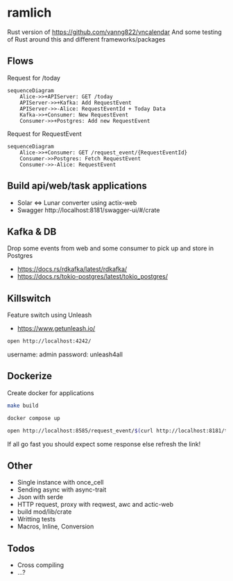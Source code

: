 # ramlich
Rust version of https://github.com/vanng822/vncalendar
And some testing of Rust around this and different frameworks/packages

## Flows
Request for /today

```mermaid
sequenceDiagram
    Alice->>+APIServer: GET /today
    APIServer->>+Kafka: Add RequestEvent
    APIServer->>-Alice: RequestEventId + Today Data
    Kafka->>+Consumer: New RequestEvent
    Consumer->>+Postgres: Add new RequestEvent
```

Request for RequestEvent

```mermaid
sequenceDiagram
    Alice->>+Consumer: GET /request_event/{RequestEventId}
    Consumer->>Postgres: Fetch RequestEvent
    Consumer->>-Alice: RequestEvent
```

## Build api/web/task applications
- Solar <=> Lunar converter using actix-web
- Swagger http://localhost:8181/swagger-ui/#/crate

## Kafka & DB
Drop some events from web and some consumer to pick up and store in Postgres
- https://docs.rs/rdkafka/latest/rdkafka/
- https://docs.rs/tokio-postgres/latest/tokio_postgres/

## Killswitch
Feature switch using Unleash
- https://www.getunleash.io/

```bash
open http://localhost:4242/
```
username: admin
password: unleash4all

## Dockerize
Create docker for applications

```bash
make build
```

```bash
docker compose up
```


```bash
open http://localhost:8585/request_event/$(curl http://localhost:8181/today | jq -r .meta.request_event_id)
```
If all go fast you should expect some response else refresh the link!

## Other
- Single instance with once_cell
- Sending async with async-trait
- Json with serde
- HTTP request, proxy with reqwest, awc and actic-web
- build mod/lib/crate
- Writting tests
- Macros, Inline, Conversion


## Todos
- Cross compiling
- ...?